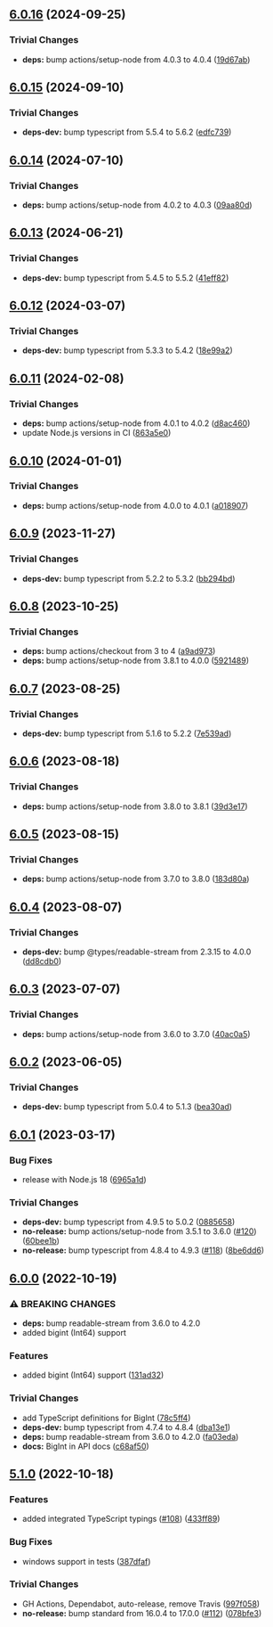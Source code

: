 ## [6.0.16](https://github.com/rvagg/bl/compare/v6.0.15...v6.0.16) (2024-09-25)

### Trivial Changes

* **deps:** bump actions/setup-node from 4.0.3 to 4.0.4 ([19d67ab](https://github.com/rvagg/bl/commit/19d67ab90e1e49a9b5ebc250969c2c5bde508db9))

## [6.0.15](https://github.com/rvagg/bl/compare/v6.0.14...v6.0.15) (2024-09-10)

### Trivial Changes

* **deps-dev:** bump typescript from 5.5.4 to 5.6.2 ([edfc739](https://github.com/rvagg/bl/commit/edfc73964665530cfcc046319b446c6b6efeebff))

## [6.0.14](https://github.com/rvagg/bl/compare/v6.0.13...v6.0.14) (2024-07-10)

### Trivial Changes

* **deps:** bump actions/setup-node from 4.0.2 to 4.0.3 ([09aa80d](https://github.com/rvagg/bl/commit/09aa80de083f045f0fd92414e97f2c241f8f15bf))

## [6.0.13](https://github.com/rvagg/bl/compare/v6.0.12...v6.0.13) (2024-06-21)

### Trivial Changes

* **deps-dev:** bump typescript from 5.4.5 to 5.5.2 ([41eff82](https://github.com/rvagg/bl/commit/41eff826534912051ab60fe7c36baad7a3c09492))

## [6.0.12](https://github.com/rvagg/bl/compare/v6.0.11...v6.0.12) (2024-03-07)


### Trivial Changes

* **deps-dev:** bump typescript from 5.3.3 to 5.4.2 ([18e99a2](https://github.com/rvagg/bl/commit/18e99a233d82c0ff5f3b00b04aab5a4ce6d37452))

## [6.0.11](https://github.com/rvagg/bl/compare/v6.0.10...v6.0.11) (2024-02-08)


### Trivial Changes

* **deps:** bump actions/setup-node from 4.0.1 to 4.0.2 ([d8ac460](https://github.com/rvagg/bl/commit/d8ac460597a24b0e783da2acd6ab37eacbbb0af5))
* update Node.js versions in CI ([863a5e0](https://github.com/rvagg/bl/commit/863a5e02f2c144c54be88ff962b0a902684c6527))

## [6.0.10](https://github.com/rvagg/bl/compare/v6.0.9...v6.0.10) (2024-01-01)


### Trivial Changes

* **deps:** bump actions/setup-node from 4.0.0 to 4.0.1 ([a018907](https://github.com/rvagg/bl/commit/a0189073aee3e906b135a37595f8b4007e6dd3e7))

## [6.0.9](https://github.com/rvagg/bl/compare/v6.0.8...v6.0.9) (2023-11-27)


### Trivial Changes

* **deps-dev:** bump typescript from 5.2.2 to 5.3.2 ([bb294bd](https://github.com/rvagg/bl/commit/bb294bd7baa5c5e1e062bd23b5d714692e04d414))

## [6.0.8](https://github.com/rvagg/bl/compare/v6.0.7...v6.0.8) (2023-10-25)


### Trivial Changes

* **deps:** bump actions/checkout from 3 to 4 ([a9ad973](https://github.com/rvagg/bl/commit/a9ad973d1fe4e5f673fe3b9b72b4484136e1655d))
* **deps:** bump actions/setup-node from 3.8.1 to 4.0.0 ([5921489](https://github.com/rvagg/bl/commit/59214897520fd6ba6d20a7cf370373275d4cfe1d))

## [6.0.7](https://github.com/rvagg/bl/compare/v6.0.6...v6.0.7) (2023-08-25)


### Trivial Changes

* **deps-dev:** bump typescript from 5.1.6 to 5.2.2 ([7e539ad](https://github.com/rvagg/bl/commit/7e539ad2e9cf959f431e82eaafe137cf33cf22ef))

## [6.0.6](https://github.com/rvagg/bl/compare/v6.0.5...v6.0.6) (2023-08-18)


### Trivial Changes

* **deps:** bump actions/setup-node from 3.8.0 to 3.8.1 ([39d3e17](https://github.com/rvagg/bl/commit/39d3e1729f0a7ddeac21e02b7983b0255ea212a2))

## [6.0.5](https://github.com/rvagg/bl/compare/v6.0.4...v6.0.5) (2023-08-15)


### Trivial Changes

* **deps:** bump actions/setup-node from 3.7.0 to 3.8.0 ([183d80a](https://github.com/rvagg/bl/commit/183d80a616a32e5473ac47e46cecd19ca0dfcf9f))

## [6.0.4](https://github.com/rvagg/bl/compare/v6.0.3...v6.0.4) (2023-08-07)


### Trivial Changes

* **deps-dev:** bump @types/readable-stream from 2.3.15 to 4.0.0 ([dd8cdb0](https://github.com/rvagg/bl/commit/dd8cdb0c64e1272c21d3bb251971afaaabbb0a1b))

## [6.0.3](https://github.com/rvagg/bl/compare/v6.0.2...v6.0.3) (2023-07-07)


### Trivial Changes

* **deps:** bump actions/setup-node from 3.6.0 to 3.7.0 ([40ac0a5](https://github.com/rvagg/bl/commit/40ac0a52e3c1ef83ae95d9433aebe4135f79b761))

## [6.0.2](https://github.com/rvagg/bl/compare/v6.0.1...v6.0.2) (2023-06-05)


### Trivial Changes

* **deps-dev:** bump typescript from 5.0.4 to 5.1.3 ([bea30ad](https://github.com/rvagg/bl/commit/bea30addef635d30f6e97769afacf5049615cdfe))

## [6.0.1](https://github.com/rvagg/bl/compare/v6.0.0...v6.0.1) (2023-03-17)


### Bug Fixes

* release with Node.js 18 ([6965a1d](https://github.com/rvagg/bl/commit/6965a1dee6b2af5bca304c8c9b747b796a652ffd))


### Trivial Changes

* **deps-dev:** bump typescript from 4.9.5 to 5.0.2 ([0885658](https://github.com/rvagg/bl/commit/0885658f7c1696220ac846e5bbc19f8b6ae8d3c0))
* **no-release:** bump actions/setup-node from 3.5.1 to 3.6.0 ([#120](https://github.com/rvagg/bl/issues/120)) ([60bee1b](https://github.com/rvagg/bl/commit/60bee1bd37a9f1a2a128f506f7da008c094db5c4))
* **no-release:** bump typescript from 4.8.4 to 4.9.3 ([#118](https://github.com/rvagg/bl/issues/118)) ([8be6dd6](https://github.com/rvagg/bl/commit/8be6dd62f639fd6c2c2f7d5d6ac4db988adb1886))

## [6.0.0](https://github.com/rvagg/bl/compare/v5.1.0...v6.0.0) (2022-10-19)


### ⚠ BREAKING CHANGES

* **deps:** bump readable-stream from 3.6.0 to 4.2.0
* added bigint (Int64) support

### Features

* added bigint (Int64) support ([131ad32](https://github.com/rvagg/bl/commit/131ad3217b91090323513a8ea3ef179e8427cf47))


### Trivial Changes

* add TypeScript definitions for BigInt ([78c5ff4](https://github.com/rvagg/bl/commit/78c5ff489235a4e4233086c364133123c71acef4))
* **deps-dev:** bump typescript from 4.7.4 to 4.8.4 ([dba13e1](https://github.com/rvagg/bl/commit/dba13e1cadc5857dde6a9425e975faf2abbb270f))
* **deps:** bump readable-stream from 3.6.0 to 4.2.0 ([fa03eda](https://github.com/rvagg/bl/commit/fa03eda54b4412c0fdfc9053bd0b0bebaf80bfd9))
* **docs:** BigInt in API docs ([c68af50](https://github.com/rvagg/bl/commit/c68af500a04b2c3a14132ae6946412d2e39402d0))

## [5.1.0](https://github.com/rvagg/bl/compare/v5.0.0...v5.1.0) (2022-10-18)


### Features

* added integrated TypeScript typings ([#108](https://github.com/rvagg/bl/issues/108)) ([433ff89](https://github.com/rvagg/bl/commit/433ff8942f47fab8a5c9d13b2c00989ccf8d0710))


### Bug Fixes

* windows support in tests ([387dfaf](https://github.com/rvagg/bl/commit/387dfaf9b2bca7849f12785436ceb01e42adac2c))


### Trivial Changes

* GH Actions, Dependabot, auto-release, remove Travis ([997f058](https://github.com/rvagg/bl/commit/997f058357de8f2a7f66998e80a72b491835573f))
* **no-release:** bump standard from 16.0.4 to 17.0.0 ([#112](https://github.com/rvagg/bl/issues/112)) ([078bfe3](https://github.com/rvagg/bl/commit/078bfe33390d125297b1c946e5989c4aa9228961))
